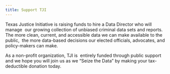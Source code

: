 ```yaml
---
title: Support TJI
---
```

Texas Justice Initiative is raising funds to hire a Data Director who will manage  our growing collection of unbiased criminal data sets and reports. The more clean, current, and accessible data we can make available to the public,  the more data-based decisions our elected officials, advocates, and policy-makers can make. 

As a non-profit organization, TJI is  entirely funded through public support and we hope you will join us as we “Seize the Data” by making your tax-deductible donation today.
